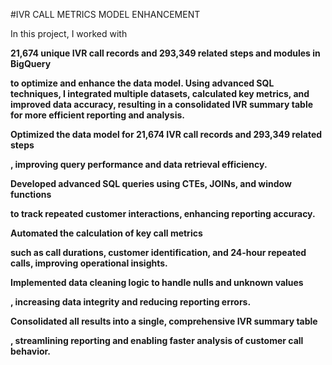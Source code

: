 #IVR CALL METRICS MODEL ENHANCEMENT

In this project, I worked with <p><b>21,674 unique IVR call records and 293,349 related steps and modules 
in BigQuery<p><b> to optimize and enhance the data model. Using advanced SQL techniques, I integrated multiple datasets, 
calculated key metrics, and improved data accuracy, resulting in a consolidated IVR summary table 
for more efficient reporting and analysis.

<p><b>Optimized the data model for 21,674 IVR call records and 293,349 related steps<p><b>, improving query performance 
and data retrieval efficiency.

<p><b>Developed advanced SQL queries using CTEs, JOINs, and window functions<p><b> to track repeated customer 
interactions, enhancing reporting accuracy.

<p><b>Automated the calculation of key call metrics<p><b> such as call durations, customer identification, 
and 24-hour repeated calls, improving operational insights.

<p><b>Implemented data cleaning logic to handle nulls and unknown values<p><b>, increasing data integrity and reducing reporting errors.

<p><b>Consolidated all results into a single, comprehensive IVR summary table<p><b>, streamlining reporting and enabling 
faster analysis of customer call behavior.
